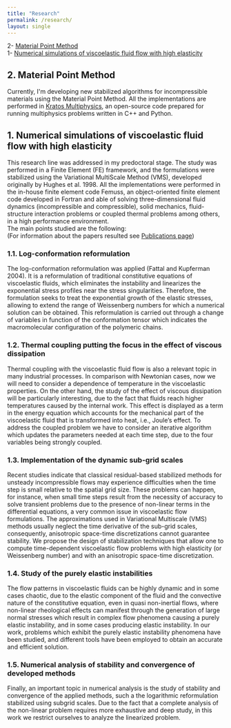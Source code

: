 ```yaml
---
title: "Research"
permalink: /research/
layout: single
---
```


2- [Material Point Method](#2-material-point-method)\
1- [Numerical simulations of viscoelastic fluid flow with high elasticity](#1-numerical-simulations-of-viscoelastic-fluid-flow-with-high-elasticity)

## 2. Material Point Method

Currently, I'm developing new stabilized algorithms for incompressible materials using the Material Point Method. All the implementations are performed in [Kratos Multiphysics](https://github.com/KratosMultiphysics), an open-source code prepared for running multiphysics problems written in C++ and Python.

## 1. Numerical simulations of viscoelastic fluid flow with high elasticity

This research line was addressed in my predoctoral stage. The study was performed in a Finite Element (FE) framework, and the formulations were stabilized using the Variational MultiScale Method (VMS), developed originally by Hughes et al. 1998.
All the implementations were performed in the in-house finite element code Femuss,  an object-oriented finite element code developed in Fortran and able of solving three-dimensional fluid dynamics (incompressible and compressible), solid mechanics, fluid-structure interaction problems or coupled thermal problems among others, in a high performance environment.\
The main points studied are the following:\
(For information about the papers resulted see [Publications page](https://lauramoremar.github.io/publications/))

### 1.1. Log-conformation reformulation

The log-conformation reformulation was applied (Fattal and Kupferman 2004). It is a reformulation of  traditional constitutive equations of viscoelastic fluids, which eliminates the instability and linearizes the exponential stress profiles near the stress singularities. Therefore, the formulation seeks to treat the exponential growth of the elastic stresses, allowing to extend the range of Weissenberg numbers for which a numerical solution can be obtained. This reformulation is carried out through a change of variables in function of the conformation tensor which indicates the macromolecular configuration of the polymeric chains.

### 1.2. Thermal coupling putting the focus in the effect of viscous dissipation

Thermal coupling with the viscoelastic fluid flow is also a relevant topic in many industrial processes. In comparison with Newtonian cases, now we will need to consider a dependence of temperature in the viscoelastic properties. On the other hand, the study of the effect of viscous dissipation will be particularly interesting, due to the fact that fluids reach higher temperatures caused by the internal work. This effect is displayed as a term in the energy equation which accounts for the mechanical part of the viscoelastic fluid that is transformed into heat, i.e., Joule’s effect. To address the coupled problem we have to consider an iterative algorithm which updates the parameters needed at each time step, due to the four variables being strongly coupled.

### 1.3. Implementation of the dynamic sub-grid scales

Recent studies indicate that classical residual-based stabilized methods for unsteady incompressible flows may experience difficulties when the time step is small relative to the spatial grid size. These problems can happen, for instance, when small time steps result from the necessity of accuracy to solve transient problems due to the presence of non-linear terms in the differential equations, a very common issue in viscoelastic flow formulations.
The approximations used in Variational Multiscale (VMS) methods usually neglect the time derivative of the sub-grid scales, consequently, anisotropic space-time discretizations cannot guarantee stability. We propose the design of stabilization techniques that allow one to compute time-dependent viscoelastic flow problems with high elasticity (or Weissenberg number) and with an anisotropic space-time discretization.

### 1.4. Study of the purely elastic instabilities

The flow patterns in viscoelastic fluids can be highly dynamic and in some cases chaotic, due to the elastic component of the fluid and the convective nature of the constitutive equation, even in quasi non-inertial flows, where non-linear rheological effects can manifest through the generation of large normal stresses which result in complex flow phenomena causing a purely elastic instability, and in some cases producing elastic instability. In our work, problems which exhibit the purely elastic instability phenomena have been studied, and different tools have been employed to obtain an accurate and efficient solution.

### 1.5. Numerical analysis of stability and convergence of developed methods

Finally, an important topic in numerical analysis is the study of stability and convergence of the applied methods, such a the logarithmic reformulation stabilized using subgrid scales. Due to the fact that a complete analysis of the non-linear problem requires more exhaustive and deep study, in this work we restrict ourselves to analyze the linearized problem.
